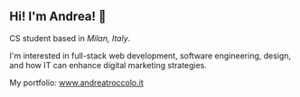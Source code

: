 ## Hi! I'm Andrea! :wave:

CS student based in _Milan, Italy_.

I'm interested in full-stack web development, software engineering, design, and how IT can enhance digital marketing strategies.

My portfolio: www.andreatroccolo.it

